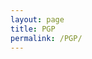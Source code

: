 ```yaml
---
layout: page
title: PGP 
permalink: /PGP/
---
```


<script src="https://gist.github.com/HamzaAnis/f40273b6431ad0f22d77d899e8581e30.js"></script>